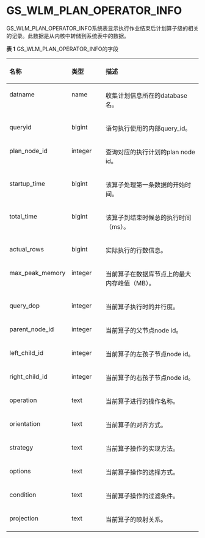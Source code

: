 # GS\_WLM\_PLAN\_OPERATOR\_INFO

GS\_WLM\_PLAN\_OPERATOR\_INFO系统表显示执行作业结束后计划算子级的相关的记录。此数据是从内核中转储到系统表中的数据。

**表 1**  GS\_WLM\_PLAN\_OPERATOR\_INFO的字段

<a name="zh-cn_topic_0283136905_zh-cn_topic_0111176227_table85181143511"></a>
<table><thead align="left"><tr id="zh-cn_topic_0283136905_zh-cn_topic_0111176227_row12518114125110"><th class="cellrowborder" valign="top" width="22%" id="mcps1.2.4.1.1"><p id="zh-cn_topic_0283136905_zh-cn_topic_0111176227_p7518161415512"><a name="zh-cn_topic_0283136905_zh-cn_topic_0111176227_p7518161415512"></a><a name="zh-cn_topic_0283136905_zh-cn_topic_0111176227_p7518161415512"></a>名称</p>
</th>
<th class="cellrowborder" valign="top" width="19%" id="mcps1.2.4.1.2"><p id="zh-cn_topic_0283136905_zh-cn_topic_0111176227_p651816147513"><a name="zh-cn_topic_0283136905_zh-cn_topic_0111176227_p651816147513"></a><a name="zh-cn_topic_0283136905_zh-cn_topic_0111176227_p651816147513"></a>类型</p>
</th>
<th class="cellrowborder" valign="top" width="59%" id="mcps1.2.4.1.3"><p id="zh-cn_topic_0283136905_zh-cn_topic_0111176227_p1351919149511"><a name="zh-cn_topic_0283136905_zh-cn_topic_0111176227_p1351919149511"></a><a name="zh-cn_topic_0283136905_zh-cn_topic_0111176227_p1351919149511"></a>描述</p>
</th>
</tr>
</thead>
<tbody><tr id="zh-cn_topic_0283136905_row6637211133811"><td class="cellrowborder" valign="top" width="22%" headers="mcps1.2.4.1.1 "><p id="zh-cn_topic_0283136905_p1863711163818"><a name="zh-cn_topic_0283136905_p1863711163818"></a><a name="zh-cn_topic_0283136905_p1863711163818"></a>datname</p>
</td>
<td class="cellrowborder" valign="top" width="19%" headers="mcps1.2.4.1.2 "><p id="zh-cn_topic_0283136905_p863751193814"><a name="zh-cn_topic_0283136905_p863751193814"></a><a name="zh-cn_topic_0283136905_p863751193814"></a>name</p>
</td>
<td class="cellrowborder" valign="top" width="59%" headers="mcps1.2.4.1.3 "><p id="zh-cn_topic_0283136905_p563816113389"><a name="zh-cn_topic_0283136905_p563816113389"></a><a name="zh-cn_topic_0283136905_p563816113389"></a>收集计划信息所在的database名。</p>
</td>
</tr>
<tr id="zh-cn_topic_0283136905_zh-cn_topic_0111176227_row155196149514"><td class="cellrowborder" valign="top" width="22%" headers="mcps1.2.4.1.1 "><p id="zh-cn_topic_0283136905_zh-cn_topic_0111176227_p2519314135114"><a name="zh-cn_topic_0283136905_zh-cn_topic_0111176227_p2519314135114"></a><a name="zh-cn_topic_0283136905_zh-cn_topic_0111176227_p2519314135114"></a>queryid</p>
</td>
<td class="cellrowborder" valign="top" width="19%" headers="mcps1.2.4.1.2 "><p id="zh-cn_topic_0283136905_zh-cn_topic_0111176227_p1651921418517"><a name="zh-cn_topic_0283136905_zh-cn_topic_0111176227_p1651921418517"></a><a name="zh-cn_topic_0283136905_zh-cn_topic_0111176227_p1651921418517"></a>bigint</p>
</td>
<td class="cellrowborder" valign="top" width="59%" headers="mcps1.2.4.1.3 "><p id="zh-cn_topic_0283136905_zh-cn_topic_0111176227_p4519141415115"><a name="zh-cn_topic_0283136905_zh-cn_topic_0111176227_p4519141415115"></a><a name="zh-cn_topic_0283136905_zh-cn_topic_0111176227_p4519141415115"></a>语句执行使用的内部query_id。</p>
</td>
</tr>
<tr id="zh-cn_topic_0283136905_zh-cn_topic_0111176227_row551921411518"><td class="cellrowborder" valign="top" width="22%" headers="mcps1.2.4.1.1 "><p id="zh-cn_topic_0283136905_zh-cn_topic_0111176227_p85191414155117"><a name="zh-cn_topic_0283136905_zh-cn_topic_0111176227_p85191414155117"></a><a name="zh-cn_topic_0283136905_zh-cn_topic_0111176227_p85191414155117"></a>plan_node_id</p>
</td>
<td class="cellrowborder" valign="top" width="19%" headers="mcps1.2.4.1.2 "><p id="zh-cn_topic_0283136905_zh-cn_topic_0111176227_p1951991455112"><a name="zh-cn_topic_0283136905_zh-cn_topic_0111176227_p1951991455112"></a><a name="zh-cn_topic_0283136905_zh-cn_topic_0111176227_p1951991455112"></a>integer</p>
</td>
<td class="cellrowborder" valign="top" width="59%" headers="mcps1.2.4.1.3 "><p id="zh-cn_topic_0283136905_zh-cn_topic_0111176227_p3519101415516"><a name="zh-cn_topic_0283136905_zh-cn_topic_0111176227_p3519101415516"></a><a name="zh-cn_topic_0283136905_zh-cn_topic_0111176227_p3519101415516"></a>查询对应的执行计划的plan node id。</p>
</td>
</tr>
<tr id="zh-cn_topic_0283136905_zh-cn_topic_0111176227_row251961411512"><td class="cellrowborder" valign="top" width="22%" headers="mcps1.2.4.1.1 "><p id="zh-cn_topic_0283136905_zh-cn_topic_0111176227_p10519171455119"><a name="zh-cn_topic_0283136905_zh-cn_topic_0111176227_p10519171455119"></a><a name="zh-cn_topic_0283136905_zh-cn_topic_0111176227_p10519171455119"></a>startup_time</p>
</td>
<td class="cellrowborder" valign="top" width="19%" headers="mcps1.2.4.1.2 "><p id="zh-cn_topic_0283136905_zh-cn_topic_0111176227_p10519314105112"><a name="zh-cn_topic_0283136905_zh-cn_topic_0111176227_p10519314105112"></a><a name="zh-cn_topic_0283136905_zh-cn_topic_0111176227_p10519314105112"></a>bigint</p>
</td>
<td class="cellrowborder" valign="top" width="59%" headers="mcps1.2.4.1.3 "><p id="zh-cn_topic_0283136905_zh-cn_topic_0111176227_p751971405113"><a name="zh-cn_topic_0283136905_zh-cn_topic_0111176227_p751971405113"></a><a name="zh-cn_topic_0283136905_zh-cn_topic_0111176227_p751971405113"></a>该算子处理第一条数据的开始时间。</p>
</td>
</tr>
<tr id="zh-cn_topic_0283136905_zh-cn_topic_0111176227_row15191214175110"><td class="cellrowborder" valign="top" width="22%" headers="mcps1.2.4.1.1 "><p id="zh-cn_topic_0283136905_zh-cn_topic_0111176227_p7519141412514"><a name="zh-cn_topic_0283136905_zh-cn_topic_0111176227_p7519141412514"></a><a name="zh-cn_topic_0283136905_zh-cn_topic_0111176227_p7519141412514"></a>total_time</p>
</td>
<td class="cellrowborder" valign="top" width="19%" headers="mcps1.2.4.1.2 "><p id="zh-cn_topic_0283136905_zh-cn_topic_0111176227_p205191014155120"><a name="zh-cn_topic_0283136905_zh-cn_topic_0111176227_p205191014155120"></a><a name="zh-cn_topic_0283136905_zh-cn_topic_0111176227_p205191014155120"></a>bigint</p>
</td>
<td class="cellrowborder" valign="top" width="59%" headers="mcps1.2.4.1.3 "><p id="zh-cn_topic_0283136905_zh-cn_topic_0111176227_p1451971495114"><a name="zh-cn_topic_0283136905_zh-cn_topic_0111176227_p1451971495114"></a><a name="zh-cn_topic_0283136905_zh-cn_topic_0111176227_p1451971495114"></a>该算子到结束时候总的执行时间（ms）。</p>
</td>
</tr>
<tr id="zh-cn_topic_0283136905_row4120813174216"><td class="cellrowborder" valign="top" width="22%" headers="mcps1.2.4.1.1 "><p id="zh-cn_topic_0283136905_p19121191334215"><a name="zh-cn_topic_0283136905_p19121191334215"></a><a name="zh-cn_topic_0283136905_p19121191334215"></a>actual_rows</p>
</td>
<td class="cellrowborder" valign="top" width="19%" headers="mcps1.2.4.1.2 "><p id="zh-cn_topic_0283136905_p191212131422"><a name="zh-cn_topic_0283136905_p191212131422"></a><a name="zh-cn_topic_0283136905_p191212131422"></a>bigint</p>
</td>
<td class="cellrowborder" valign="top" width="59%" headers="mcps1.2.4.1.3 "><p id="zh-cn_topic_0283136905_p9121131344215"><a name="zh-cn_topic_0283136905_p9121131344215"></a><a name="zh-cn_topic_0283136905_p9121131344215"></a>实际执行的行数信息。</p>
</td>
</tr>
<tr id="zh-cn_topic_0283136905_row66019017433"><td class="cellrowborder" valign="top" width="22%" headers="mcps1.2.4.1.1 "><p id="zh-cn_topic_0283136905_p14601180174310"><a name="zh-cn_topic_0283136905_p14601180174310"></a><a name="zh-cn_topic_0283136905_p14601180174310"></a>max_peak_memory</p>
</td>
<td class="cellrowborder" valign="top" width="19%" headers="mcps1.2.4.1.2 "><p id="zh-cn_topic_0283136905_p136011309436"><a name="zh-cn_topic_0283136905_p136011309436"></a><a name="zh-cn_topic_0283136905_p136011309436"></a>integer</p>
</td>
<td class="cellrowborder" valign="top" width="59%" headers="mcps1.2.4.1.3 "><p id="zh-cn_topic_0283136905_p260170144313"><a name="zh-cn_topic_0283136905_p260170144313"></a><a name="zh-cn_topic_0283136905_p260170144313"></a>当前算子在数据库节点上的最大内存峰值（MB）。</p>
</td>
</tr>
<tr id="zh-cn_topic_0283136905_zh-cn_topic_0111176227_row15519614165115"><td class="cellrowborder" valign="top" width="22%" headers="mcps1.2.4.1.1 "><p id="zh-cn_topic_0283136905_zh-cn_topic_0111176227_p1451911141518"><a name="zh-cn_topic_0283136905_zh-cn_topic_0111176227_p1451911141518"></a><a name="zh-cn_topic_0283136905_zh-cn_topic_0111176227_p1451911141518"></a>query_dop</p>
</td>
<td class="cellrowborder" valign="top" width="19%" headers="mcps1.2.4.1.2 "><p id="zh-cn_topic_0283136905_zh-cn_topic_0111176227_p7519514155119"><a name="zh-cn_topic_0283136905_zh-cn_topic_0111176227_p7519514155119"></a><a name="zh-cn_topic_0283136905_zh-cn_topic_0111176227_p7519514155119"></a>integer</p>
</td>
<td class="cellrowborder" valign="top" width="59%" headers="mcps1.2.4.1.3 "><p id="zh-cn_topic_0283136905_zh-cn_topic_0111176227_p8519111485115"><a name="zh-cn_topic_0283136905_zh-cn_topic_0111176227_p8519111485115"></a><a name="zh-cn_topic_0283136905_zh-cn_topic_0111176227_p8519111485115"></a>当前算子执行时的并行度。</p>
</td>
</tr>
<tr id="zh-cn_topic_0283136905_row11688205316437"><td class="cellrowborder" valign="top" width="22%" headers="mcps1.2.4.1.1 "><p id="zh-cn_topic_0283136905_p116886535438"><a name="zh-cn_topic_0283136905_p116886535438"></a><a name="zh-cn_topic_0283136905_p116886535438"></a>parent_node_id</p>
</td>
<td class="cellrowborder" valign="top" width="19%" headers="mcps1.2.4.1.2 "><p id="zh-cn_topic_0283136905_p2688353204315"><a name="zh-cn_topic_0283136905_p2688353204315"></a><a name="zh-cn_topic_0283136905_p2688353204315"></a>integer</p>
</td>
<td class="cellrowborder" valign="top" width="59%" headers="mcps1.2.4.1.3 "><p id="zh-cn_topic_0283136905_p1768805364318"><a name="zh-cn_topic_0283136905_p1768805364318"></a><a name="zh-cn_topic_0283136905_p1768805364318"></a>当前算子的父节点node id。</p>
</td>
</tr>
<tr id="zh-cn_topic_0283136905_row168131353164410"><td class="cellrowborder" valign="top" width="22%" headers="mcps1.2.4.1.1 "><p id="zh-cn_topic_0283136905_p181335384413"><a name="zh-cn_topic_0283136905_p181335384413"></a><a name="zh-cn_topic_0283136905_p181335384413"></a>left_child_id</p>
</td>
<td class="cellrowborder" valign="top" width="19%" headers="mcps1.2.4.1.2 "><p id="zh-cn_topic_0283136905_p16813185374414"><a name="zh-cn_topic_0283136905_p16813185374414"></a><a name="zh-cn_topic_0283136905_p16813185374414"></a>integer</p>
</td>
<td class="cellrowborder" valign="top" width="59%" headers="mcps1.2.4.1.3 "><p id="zh-cn_topic_0283136905_p1981425312443"><a name="zh-cn_topic_0283136905_p1981425312443"></a><a name="zh-cn_topic_0283136905_p1981425312443"></a>当前算子的左孩子节点node id。</p>
</td>
</tr>
<tr id="zh-cn_topic_0283136905_row14793821194512"><td class="cellrowborder" valign="top" width="22%" headers="mcps1.2.4.1.1 "><p id="zh-cn_topic_0283136905_p67937218450"><a name="zh-cn_topic_0283136905_p67937218450"></a><a name="zh-cn_topic_0283136905_p67937218450"></a>right_child_id</p>
</td>
<td class="cellrowborder" valign="top" width="19%" headers="mcps1.2.4.1.2 "><p id="zh-cn_topic_0283136905_p187939211453"><a name="zh-cn_topic_0283136905_p187939211453"></a><a name="zh-cn_topic_0283136905_p187939211453"></a>integer</p>
</td>
<td class="cellrowborder" valign="top" width="59%" headers="mcps1.2.4.1.3 "><p id="zh-cn_topic_0283136905_p1579313212459"><a name="zh-cn_topic_0283136905_p1579313212459"></a><a name="zh-cn_topic_0283136905_p1579313212459"></a>当前算子的右孩子节点node id。</p>
</td>
</tr>
<tr id="zh-cn_topic_0283136905_row11384912154618"><td class="cellrowborder" valign="top" width="22%" headers="mcps1.2.4.1.1 "><p id="zh-cn_topic_0283136905_p2384191274610"><a name="zh-cn_topic_0283136905_p2384191274610"></a><a name="zh-cn_topic_0283136905_p2384191274610"></a>operation</p>
</td>
<td class="cellrowborder" valign="top" width="19%" headers="mcps1.2.4.1.2 "><p id="zh-cn_topic_0283136905_p17384612194617"><a name="zh-cn_topic_0283136905_p17384612194617"></a><a name="zh-cn_topic_0283136905_p17384612194617"></a>text</p>
</td>
<td class="cellrowborder" valign="top" width="59%" headers="mcps1.2.4.1.3 "><p id="zh-cn_topic_0283136905_p13384161204616"><a name="zh-cn_topic_0283136905_p13384161204616"></a><a name="zh-cn_topic_0283136905_p13384161204616"></a>当前算子进行的操作名称。</p>
</td>
</tr>
<tr id="zh-cn_topic_0283136905_row16649191225112"><td class="cellrowborder" valign="top" width="22%" headers="mcps1.2.4.1.1 "><p id="zh-cn_topic_0283136905_p1464971255114"><a name="zh-cn_topic_0283136905_p1464971255114"></a><a name="zh-cn_topic_0283136905_p1464971255114"></a>orientation</p>
</td>
<td class="cellrowborder" valign="top" width="19%" headers="mcps1.2.4.1.2 "><p id="zh-cn_topic_0283136905_p13650131275114"><a name="zh-cn_topic_0283136905_p13650131275114"></a><a name="zh-cn_topic_0283136905_p13650131275114"></a>text</p>
</td>
<td class="cellrowborder" valign="top" width="59%" headers="mcps1.2.4.1.3 "><p id="zh-cn_topic_0283136905_p1650121216516"><a name="zh-cn_topic_0283136905_p1650121216516"></a><a name="zh-cn_topic_0283136905_p1650121216516"></a>当前算子的对齐方式。</p>
</td>
</tr>
<tr id="zh-cn_topic_0283136905_row277218505519"><td class="cellrowborder" valign="top" width="22%" headers="mcps1.2.4.1.1 "><p id="zh-cn_topic_0283136905_p57734502511"><a name="zh-cn_topic_0283136905_p57734502511"></a><a name="zh-cn_topic_0283136905_p57734502511"></a>strategy</p>
</td>
<td class="cellrowborder" valign="top" width="19%" headers="mcps1.2.4.1.2 "><p id="zh-cn_topic_0283136905_p2077385014516"><a name="zh-cn_topic_0283136905_p2077385014516"></a><a name="zh-cn_topic_0283136905_p2077385014516"></a>text</p>
</td>
<td class="cellrowborder" valign="top" width="59%" headers="mcps1.2.4.1.3 "><p id="zh-cn_topic_0283136905_p1077355019513"><a name="zh-cn_topic_0283136905_p1077355019513"></a><a name="zh-cn_topic_0283136905_p1077355019513"></a>当前算子操作的实现方法。</p>
</td>
</tr>
<tr id="zh-cn_topic_0283136905_row15324193720523"><td class="cellrowborder" valign="top" width="22%" headers="mcps1.2.4.1.1 "><p id="zh-cn_topic_0283136905_p19324133745214"><a name="zh-cn_topic_0283136905_p19324133745214"></a><a name="zh-cn_topic_0283136905_p19324133745214"></a>options</p>
</td>
<td class="cellrowborder" valign="top" width="19%" headers="mcps1.2.4.1.2 "><p id="zh-cn_topic_0283136905_p9324153716523"><a name="zh-cn_topic_0283136905_p9324153716523"></a><a name="zh-cn_topic_0283136905_p9324153716523"></a>text</p>
</td>
<td class="cellrowborder" valign="top" width="59%" headers="mcps1.2.4.1.3 "><p id="zh-cn_topic_0283136905_p1632413714523"><a name="zh-cn_topic_0283136905_p1632413714523"></a><a name="zh-cn_topic_0283136905_p1632413714523"></a>当前算子操作的选择方式。</p>
</td>
</tr>
<tr id="zh-cn_topic_0283136905_row814712516543"><td class="cellrowborder" valign="top" width="22%" headers="mcps1.2.4.1.1 "><p id="zh-cn_topic_0283136905_p2014811252549"><a name="zh-cn_topic_0283136905_p2014811252549"></a><a name="zh-cn_topic_0283136905_p2014811252549"></a>condition</p>
</td>
<td class="cellrowborder" valign="top" width="19%" headers="mcps1.2.4.1.2 "><p id="zh-cn_topic_0283136905_p51481925195411"><a name="zh-cn_topic_0283136905_p51481925195411"></a><a name="zh-cn_topic_0283136905_p51481925195411"></a>text</p>
</td>
<td class="cellrowborder" valign="top" width="59%" headers="mcps1.2.4.1.3 "><p id="zh-cn_topic_0283136905_p3148925155419"><a name="zh-cn_topic_0283136905_p3148925155419"></a><a name="zh-cn_topic_0283136905_p3148925155419"></a>当前算子操作的过滤条件。</p>
</td>
</tr>
<tr id="zh-cn_topic_0283136905_row1029117105510"><td class="cellrowborder" valign="top" width="22%" headers="mcps1.2.4.1.1 "><p id="zh-cn_topic_0283136905_p82911615551"><a name="zh-cn_topic_0283136905_p82911615551"></a><a name="zh-cn_topic_0283136905_p82911615551"></a>projection</p>
</td>
<td class="cellrowborder" valign="top" width="19%" headers="mcps1.2.4.1.2 "><p id="zh-cn_topic_0283136905_p129118125513"><a name="zh-cn_topic_0283136905_p129118125513"></a><a name="zh-cn_topic_0283136905_p129118125513"></a>text</p>
</td>
<td class="cellrowborder" valign="top" width="59%" headers="mcps1.2.4.1.3 "><p id="zh-cn_topic_0283136905_p5291191155512"><a name="zh-cn_topic_0283136905_p5291191155512"></a><a name="zh-cn_topic_0283136905_p5291191155512"></a>当前算子的映射关系。</p>
</td>
</tr>
</tbody>
</table>
